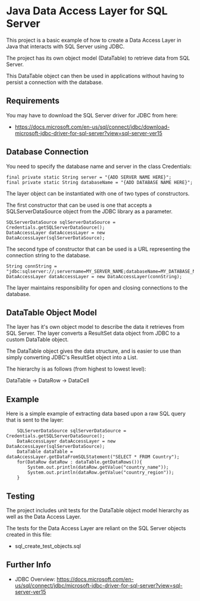 # Java Data Access Layer for SQL Server

This project is a basic example of how to create a Data Access Layer in Java that interacts with SQL Server using JDBC.

The project has its own object model (DataTable) to retrieve data from SQL Server.

This DataTable object can then be used in applications without having to persist a connection with the database.


## Requirements

You may have to download the SQL Server driver for JDBC from here: 
- https://docs.microsoft.com/en-us/sql/connect/jdbc/download-microsoft-jdbc-driver-for-sql-server?view=sql-server-ver15


## Database Connection

You need to specify the database name and server in the class Credentials:

    final private static String server = "{ADD SERVER NAME HERE}";
    final private static String databaseName = "{ADD DATABASE NAME HERE}";

The layer object can be instantiated with one of two types of constructors.

The first constructor that can be used is one that accepts a SQLServerDataSource object from the JDBC library as a parameter.

    SQLServerDataSource sqlServerDataSource = Credentials.getSQLServerDataSource();
    DataAccessLayer dataAccessLayer = new DataAccessLayer(sqlServerDataSource);

The second type of constructor that can be used is a URL representing the connection string to the database.

    String connString = "jdbc:sqlserver://;servername=MY_SERVER_NAME;databaseName=MY_DATABASE_NAME;integratedSecurity=true";
    DataAccessLayer dataAccessLayer = new DataAccessLayer(connString);

The layer maintains responsibility for open and closing connections to the database.


## DataTable Object Model

The layer has it's own object model to describe the data it retrieves from SQL Server. The layer converts a ResultSet data object from JDBC to a custom DataTable object.

The DataTable object gives the data structure, and is easier to use than simply converting JDBC's ResultSet object into a List.

The hierarchy is as follows (from highest to lowest level):

DataTable -> DataRow -> DataCell


## Example

Here is a simple example of extracting data based upon a raw SQL query that is sent to the layer:

        SQLServerDataSource sqlServerDataSource = Credentials.getSQLServerDataSource();
        DataAccessLayer dataAccessLayer = new DataAccessLayer(sqlServerDataSource);
        DataTable dataTable = dataAccessLayer.getDataFromSQLStatement("SELECT * FROM Country");
        for(DataRow dataRow : dataTable.getDataRows()){
            System.out.println(dataRow.getValue("country_name"));
            System.out.println(dataRow.getValue("country_region"));
        }

## Testing

The project includes unit tests for the DataTable object model hierarchy as well as the Data Access Layer.

The tests for the Data Access Layer are reliant on the SQL Server objects created in this file: 

- sql_create_test_objects.sql

## Further Info

- JDBC Overview: https://docs.microsoft.com/en-us/sql/connect/jdbc/microsoft-jdbc-driver-for-sql-server?view=sql-server-ver15
